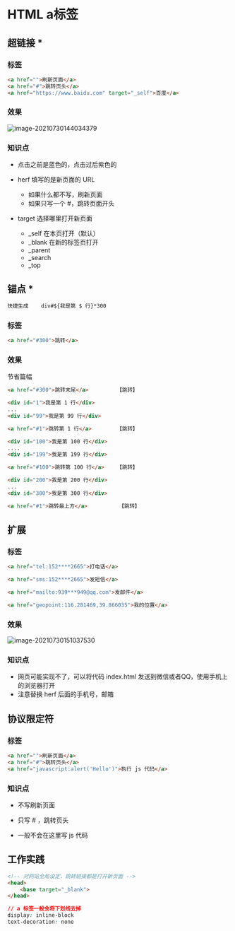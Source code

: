 # HTML a标签

## 超链接 *

### 标签

```html
<a href="">刷新页面</a>
<a href="#">跳转页头</a>
<a href="https://www.baidu.com" target="_self">百度</a>
```

### 效果

![image-20210730144034379](https://xyb.wyxjava.com/image-20210730144034379.png)

### 知识点

- 点击之前是蓝色的，点击过后紫色的

- herf 填写的是新页面的 URL
    - 如果什么都不写，刷新页面
    - 如果只写一个 #，跳转页面开头
- target 选择哪里打开新页面
    - _self  在本页打开（默认）
    - _blank 在新的标签页打开
    - _parent
    - _search
    - _top



## 锚点 *

```html
快捷生成	div#${我是第 $ 行}*300
```

### 标签

```html
<a href="#300">跳转</a>
```

### 效果

节省篇幅

```html
<a href="#300">跳转末尾</a>			【跳转】

<div id="1">我是第 1 行</div>
...
<div id="99">我是第 99 行</div>

<a href="#1">跳转第 1 行</a>		【跳转】

<div id="100">我是第 100 行</div>
....
<div id="199">我是第 199 行</div>

<a href="#100">跳转第 100 行</a>	【跳转】

<div id="200">我是第 200 行</div>
...
<div id="300">我是第 300 行</div>

<a href="#1">跳转最上方</a>			【跳转】
```



## 扩展

### 标签

```html
<a href="tel:152****2665">打电话</a>

<a href="sms:152****2665">发短信</a>

<a href="mailto:939***949@qq.com">发邮件</a>

<a href="geopoint:116.281469,39.866035">我的位置</a>
```

### 效果

![image-20210730151037530](http://xyb.wyxjava.com/image-20210730151037530.png)

### 知识点

- 网页可能实现不了，可以将代码 index.html 发送到微信或者QQ，使用手机上的浏览器打开
- 注意替换 herf 后面的手机号，邮箱



## 协议限定符

### 标签

```html
<a href="">刷新页面</a>
<a href="#">跳转页头</a>
<a href="javascript:alert('Hello')">执行 js 代码</a>
```

### 知识点

- 不写刷新页面
- 只写 # ，跳转页头

- 一般不会在这里写 js 代码



## 工作实践

```html
<!-- 对网站全局设定，跳转链接都是打开新页面 -->
<head>
    <base target="_blank">
</head>
```

```css
// a 标签一般会将下划线去掉
display: inline-block
text-decoration: none
```

